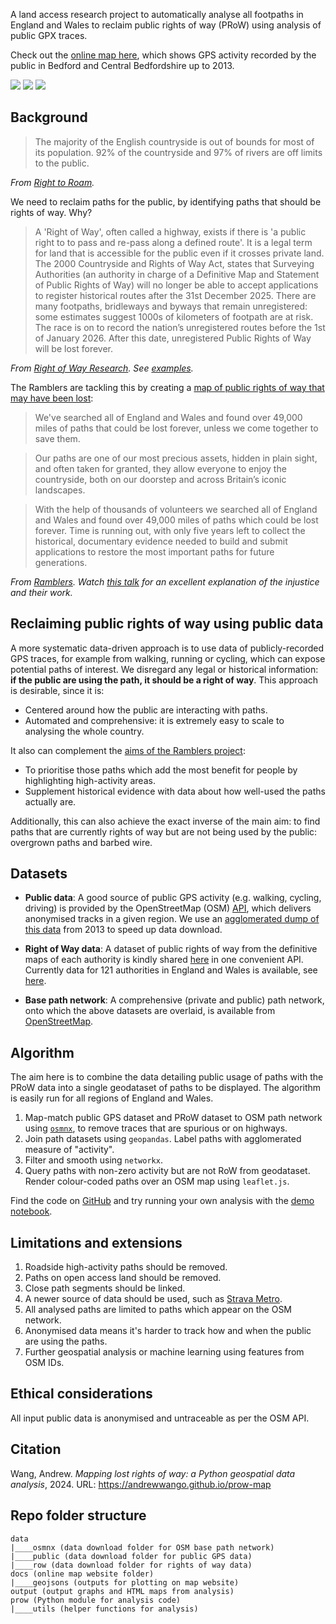A land access research project to automatically analyse all footpaths in England and Wales to reclaim public rights of way (PRoW) using analysis of public GPX traces. 

Check out the [online map here](https://andrewwango.github.io/prow-map/), which shows GPS activity recorded by the public in Bedford and Central Bedfordshire up to 2013.

[![](https://img.shields.io/badge/🗺️-Online%20map-blue)](https://andrewwango.github.io/prow-map/)
[![](https://img.shields.io/badge/GitHub-Code-green?logo=GitHub)](https://github.com/Andrewwango/prow-map)
[![](https://img.shields.io/badge/🌐-Published%20article-blue)](https://earth.org/data_visualization/uk-land-access-rights/)

## Background

> The majority of the English countryside is out of bounds for most of its population. 92% of the countryside and 97% of rivers are off limits to the public.

_From [Right to Roam](https://www.righttoroam.org.uk/)._

We need to reclaim paths for the public, by identifying paths that should be rights of way. Why?

> A 'Right of Way', often called a highway, exists if there is 'a public right to to pass and re-pass along a defined route'. It is a legal term for land that is accessible for the public even if it crosses private land.
> The 2000 Countryside and Rights of Way Act, states that Surveying Authorities (an authority in charge of a Definitive Map and Statement of Public Rights of Way) will no longer be able to accept applications to register historical routes after the 31st December 2025. There are many footpaths, bridleways and byways that remain unregistered: some estimates suggest 1000s of kilometers of footpath are at risk. The race is on to record the nation’s unregistered routes before the 1st of January 2026. After this date, unregistered Public Rights of Way will be lost forever.

_From [Right of Way Research](https://rowresearch.coventry.domains/). See [examples](https://rowresearch.coventry.domains/blog-2/)._

The Ramblers are tackling this by creating a [map of public rights of way that may have been lost](https://dontloseyourway.ramblers.org.uk/):

> We've searched all of England and Wales and found over 49,000 miles of paths that could be lost forever, unless we come together to save them. 

> Our paths are one of our most precious assets, hidden in plain sight, and often taken for granted, they allow everyone to enjoy the countryside, both on our doorstep and across Britain’s iconic landscapes. 

> With the help of thousands of volunteers we searched all of England and Wales and found over 49,000 miles of paths which could be lost forever. Time is running out, with only five years left to collect the historical, documentary evidence needed to build and submit applications to restore the most important paths for future generations. 

_From [Ramblers](https://www.ramblers.org.uk/get-involved/campaign-with-us/dont-lose-your-way-2026.aspx). Watch [this talk](https://www.youtube.com/watch?v=N0oSG4iEy0Q&list=PLJsLOysi1d5Ebb_Gxvk1Kuck5dYD6P0HW) for an excellent explanation of the injustice and their work._

## Reclaiming public rights of way using public data

A more systematic data-driven approach is to use data of publicly-recorded GPS traces, for example from walking, running or cycling, which can expose potential paths of interest. We disregard any legal or historical information: **if the public are using the path, it should be a right of way**. This approach is desirable, since it is:

- Centered around how the public are interacting with paths.
- Automated and comprehensive: it is extremely easy to scale to analysing the whole country.

It also can complement the [aims of the Ramblers project](https://www.ramblers.org.uk/get-involved/campaign-with-us/dont-lose-your-way-2026/how-the-ramblers-are-working-to-save-lost-paths.aspx):
- To prioritise those paths which add the most benefit for people by highlighting high-activity areas.
- Supplement historical evidence with data about how well-used the paths actually are.

Additionally, this can also achieve the exact inverse of the main aim: to find paths that are currently rights of way but are not being used by the public: overgrown paths and barbed wire.

## Datasets

- **Public data**: A good source of public GPS activity (e.g. walking, cycling, driving) is provided by the OpenStreetMap (OSM) [API](https://wiki.openstreetmap.org/wiki/API_v0.6#GPS_traces), which delivers anonymised tracks in a given region. We use an [agglomerated dump of this data](http://zverik.openstreetmap.ru/gps/files/extracts/europe/great_britain/index.html) from 2013 to speed up data download.

- **Right of Way data**: A dataset of public rights of way from the definitive maps of each authority is kindly shared [here](https://www.rowmaps.com/) in one convenient API. Currently data for 121 authorities in England and Wales is available, see [here](https://www.rowmaps.com/gpxs/).

- **Base path network**: A comprehensive (private and public) path network, onto which the above datasets are overlaid, is available from [OpenStreetMap](openstreetmap.org/).

## Algorithm

The aim here is to combine the data detailing public usage of paths with the PRoW data into a single geodataset of paths to be displayed. The algorithm is easily run for all regions of England and Wales.

1. Map-match public GPS dataset and PRoW dataset to OSM path network using [`osmnx`](https://osmnx.readthedocs.io), to remove traces that are spurious or on highways.
2. Join path datasets using `geopandas`. Label paths with agglomerated measure of "activity".
3. Filter and smooth using `networkx`.
4. Query paths with non-zero activity but are not RoW from geodataset. Render colour-coded paths over an OSM map using `leaflet.js`.

Find the code on [GitHub](https://github.com/Andrewwango/prow-map) and try running your own analysis with the [demo notebook](https://github.com/Andrewwango/prow-map/demo.ipynb).

## Limitations and extensions

1. Roadside high-activity paths should be removed.
2. Paths on open access land should be removed.
3. Close path segments should be linked.
4. A newer source of data should be used, such as [Strava Metro](https://metro.strava.com/).
5. All analysed paths are limited to paths which appear on the OSM network. 
6. Anonymised data means it's harder to track how and when the public are using the paths.
7. Further geospatial analysis or machine learning using features from OSM IDs.

## Ethical considerations
All input public data is anonymised and untraceable as per the OSM API.

## Citation

Wang, Andrew. _Mapping lost rights of way: a Python geospatial data analysis_, 2024. URL: https://andrewwango.github.io/prow-map

## Repo folder structure
```
data
|____osmnx (data download folder for OSM base path network)
|____public (data download folder for public GPS data)
|____row (data download folder for rights of way data)
docs (online map website folder)
|____geojsons (outputs for plotting on map website)
output (output graphs and HTML maps from analysis)
prow (Python module for analysis code)
|____utils (helper functions for analysis)
```